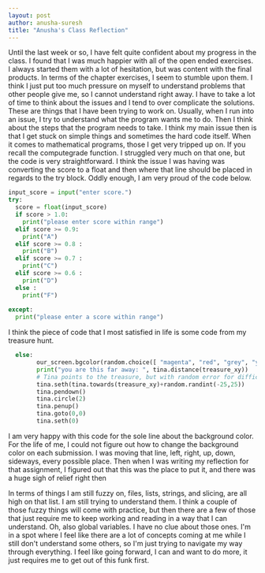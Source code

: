 ```yaml
---
layout: post
author: anusha-suresh
title: "Anusha's Class Reflection"
---
```


Until the last week or so, I have felt quite confident about my progress in the class. I found that I was much happier with all of the open ended exercises. I always started them with a lot of hesitation, but was content with the final products. In terms of the chapter exercises, I seem to stumble upon them. I think I just put too much pressure on myself to understand problems that other people give me, so I cannot understand right away. I have to take a lot of time to think about the issues and I tend to over complicate the solutions. These are things that I have been trying to work on. Usually, when I run into an issue, I try to understand what the program wants me to do. Then I think about the steps that the program needs to take. I think my main issue then is that I get stuck on simple things and sometimes the hard code itself. When it comes to mathematical programs, those I get very tripped up on. If you recall the computegrade function. I struggled very much on that one, but the code is very straightforward. I think the issue I was having was converting the score to a float and then where that line should be placed in regards to the try block. Oddly enough, I am very proud of the code below.
```python
input_score = input("enter score.")
try:
  score = float(input_score)
  if score > 1.0:
    print("please enter score within range")
  elif score >= 0.9:
    print("A")
  elif score >= 0.8 :
    print("B")
  elif score >= 0.7 :
    print("C")
  elif score >= 0.6 :
    print("D")
  else :
    print("F")
    
except:
  print("please enter a score within range")

```
I think the piece of code that I most satisfied in life is some code from my treasure hunt.
```python
  else:
        our_screen.bgcolor(random.choice([ "magenta", "red", "grey", "yellow", "light blue", "green", "gold", "pink", "purple"]))
        print("you are this far away: ", tina.distance(treasure_xy))
        # Tina points to the treasure, but with random error for difficulty  #borrowed this line from elliot's treasure hunt
        tina.seth(tina.towards(treasure_xy)+random.randint(-25,25))
        tina.pendown()
        tina.circle(2)
        tina.penup()
        tina.goto(0,0)
        tina.seth(0)
```
I am very happy with this code for the sole line about the background color. For the life of me, I could not figure out how to change the background color on each submission. I was moving that line, left, right, up, down, sideways, every possible place. Then when I was writing my reflection for that assignment, I figured out that this was the place to put it, and there was a huge sigh of relief right then

In terms of things I am still fuzzy on, files, lists, strings, and slicing, are all high on that list. I am still trying to understand them. I think a couple of those fuzzy things will come with practice, but then there are a few of those that just require me to keep working and reading in a way that I can understand. Oh, also global variables. I have no clue about those ones. I'm in a spot where I feel like there are a lot of concepts coming at me while I still don't understand some others, so I'm just trying to navigate my way through everything. I feel like going forward, I can and want to do more, it just requires me to get out of this funk first.
